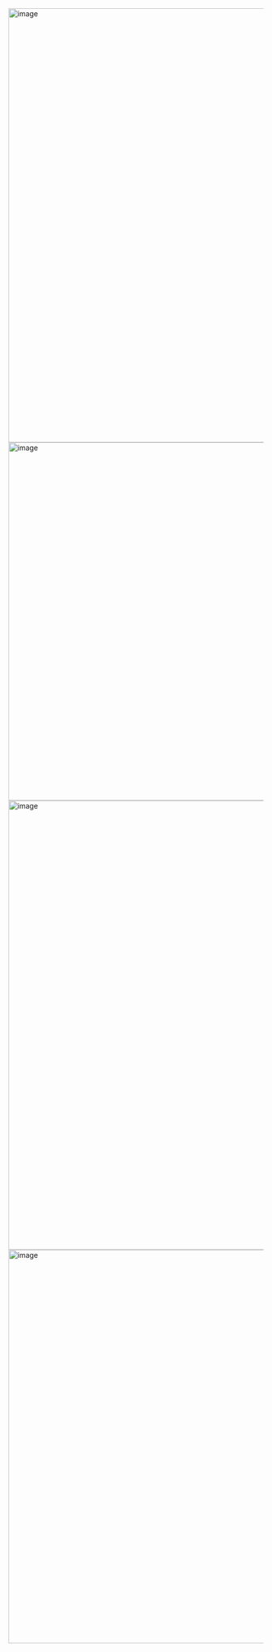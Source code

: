 <img width="1910" height="858" alt="image" src="https://github.com/user-attachments/assets/2e5ce1f0-3550-4984-a026-4a4f13c797a7" />

<img width="1067" height="708" alt="image" src="https://github.com/user-attachments/assets/05a76e8c-e072-4a0d-bc3d-ea0a4dac0a90" />

<img width="1919" height="888" alt="image" src="https://github.com/user-attachments/assets/be44042c-bb2c-4df5-84c3-24cac2101ae4" />

<img width="1912" height="778" alt="image" src="https://github.com/user-attachments/assets/1b1fe18b-33c8-4412-85ec-8176b98a56ca" />

